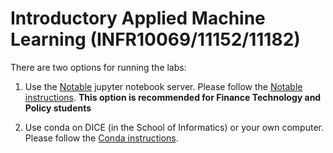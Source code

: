 # Introductory Applied Machine Learning (INFR10069/11152/11182)

There are two options for running the labs:

1. Use the [Notable](https://noteable.edina.ac.uk/) jupyter notebook
   server. Please follow the [Notable
   instructions](./README-notable.md). **This option is recommended
   for Finance Technology and Policy students**
   
2. Use conda on DICE (in the School of Informatics) or your own
   computer. Please follow the [Conda
   instructions](./README-conda.md).

